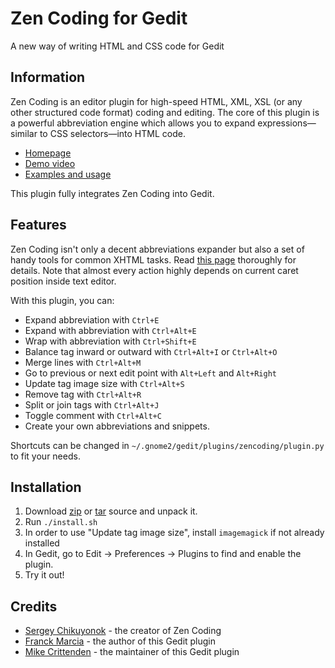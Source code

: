 Zen Coding for Gedit
====================
A new way of writing HTML and CSS code for Gedit

Information
-----------

Zen Coding is an editor plugin for high-speed HTML, XML, XSL (or any other structured code format)
coding and editing. The core of this plugin is a powerful abbreviation engine which allows you to
expand expressions—similar to CSS selectors—into HTML code.

- [Homepage](http://code.google.com/p/zen-coding/)
- [Demo video](http://vimeo.com/7405114)
- [Examples and usage](http://www.smashingmagazine.com/2009/11/21/zen-coding-a-new-way-to-write-html-code/)

This plugin fully integrates Zen Coding into Gedit.

Features
--------

Zen Coding isn't only a decent abbreviations expander but also a set of handy tools for common XHTML tasks.
Read [this page](http://code.google.com/p/zen-coding/wiki/Actions) thoroughly for details.
Note that almost every action highly depends on current caret position inside text editor.

With this plugin, you can:

- Expand abbreviation with `Ctrl+E`
- Expand with abbreviation with `Ctrl+Alt+E`
- Wrap with abbreviation with `Ctrl+Shift+E`
- Balance tag inward or outward with `Ctrl+Alt+I` or `Ctrl+Alt+O`
- Merge lines with `Ctrl+Alt+M`
- Go to previous or next edit point with `Alt+Left` and `Alt+Right`
- Update tag image size with `Ctrl+Alt+S`
- Remove tag with `Ctrl+Alt+R`
- Split or join tags with `Ctrl+Alt+J`
- Toggle comment with `Ctrl+Alt+C`
- Create your own abbreviations and snippets.

Shortcuts can be changed in `~/.gnome2/gedit/plugins/zencoding/plugin.py` to fit your needs.

Installation
------------

1. Download [zip](http://github.com/mikecrittenden/zen-coding-gedit/zipball/master) or [tar](http://github.com/mikecrittenden/zen-coding-gedit/tarball/master) source and unpack it.
2. Run `./install.sh`
3. In order to use "Update tag image size", install `imagemagick` if not already installed
4. In Gedit, go to Edit -> Preferences -> Plugins to find and enable the plugin.
5. Try it out!
 
Credits
-------
- [Sergey Chikuyonok](http://chikuyonok.ru/) - the creator of Zen Coding
- [Franck Marcia](http://github.com/fmarcia) - the author of this Gedit plugin
- [Mike Crittenden](http://mikethecoder.com) - the maintainer of this Gedit plugin
